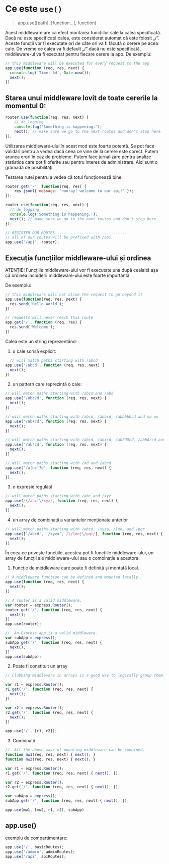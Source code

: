 # Ce este `use()`

> app.use([path], [function...], function)

Acest middleware are ca efect montarea funcțiilor sale la calea specificată. Dacă nu este specificată calea, este considerat automat că este folosit „/”. Aceste funcții vor fi executate ori de câte ori va fi făcută o cerere pe acea cale. De vreme ce calea va fi default „/” dacă nu este specificată, middleware-ul va fi executat pentru fiecare cerere la app. De exemplu:

```js
// this middleware will be executed for every request to the app
app.use(function (req, res, next) {
  console.log('Time: %d', Date.now());
  next();
})
```

## Starea unui middleware lovit de toate cererile la momentul 0:

```js
router.use(function(req, res, next) {
	// do logging
	console.log('Something is happening.');
	next(); // make sure we go to the next routes and don't stop here
});
```

Utilizarea middleware-ului în acest mod este foarte potentă. Se pot face validări pentru a vedea dacă ceea ce vine de la cerere este corect. Putem arunca erori în caz de probleme. Putem face jurnalizare pentru analize statistice care pot fi oferite sau pentru interes de administrare. Aici sunt o grămadă de posibilități.

Testarea rutei pentru a vedea că totul funcționează bine:

```js
router.get('/', function(req, res) {
	res.json({ message: 'hooray! welcome to our api!' });
});

router.use(function(req, res, next) {
  // do logging
  console.log('Something is happening.');
  next(); // make sure we go to the next routes and don't stop here
});

// REGISTER OUR ROUTES -------------------------------
// all of our routes will be prefixed with /api
app.use('/api', router);
```

## Execuția funcțiilor middleware-ului și ordinea

ATENȚIE! Funcțiile middleware-ului vor fi executate una după cealaltă așa că ordinea includerii middleware-ului este foarte importantă

De exemplu:

```js
// this middleware will not allow the request to go beyond it
app.use(function(req, res, next) {
  res.send('Hello World');
})

// requests will never reach this route
app.get('/', function (req, res) {
  res.send('Welcome');
})

```

Calea este un string reprezentând:

1.	o cale scrisă explicit:

  ```js
    // will match paths starting with /abcd
  app.use('/abcd', function (req, res, next) {
    next();
  })
  ```

2.	un pattern care reprezintă o cale:

  ```js
  // will match paths starting with /abcd and /abd
  app.use('/abc?d', function (req, res, next) {
    next();
  })

  // will match paths starting with /abcd, /abbcd, /abbbbbcd and so on
  app.use('/ab+cd', function (req, res, next) {
    next();
  })

  // will match paths starting with /abcd, /abxcd, /abFOOcd, /abbArcd and so on
  app.use('/ab*cd', function (req, res, next) {
    next();
  })

  // will match paths starting with /ad and /abcd
  app.use('/a(bc)?d', function (req, res, next) {
    next();
  })
  ```
3.	o expresie regulată

```js
// will match paths starting with /abc and /xyz
app.use(/\/abc|\/xyz/, function (req, res, next) {
  next();
})
```

4.	un array de combinații a variantelor menționate anterior

```js
// will match paths starting with /abcd, /xyza, /lmn, and /pqr
app.use(['/abcd', '/xyza', /\/lmn|\/pqr/], function (req, res, next) {
  next();
})
```

În ceea ce privește funcțiile, acestea pot fi funcțiile middleware-ului, un array de funcții ale middleware-ului sau o combinație a acestora.

1. Funcție de middleware care poate fi definită și montată local.

  ```js
  // A middleware function can be defined and mounted locally.
  app.use(function (req, res, next) {
    next();
  })
  ```

  ```js
  // A router is a valid middleware.
  var router = express.Router();
  router.get('/', function (req, res, next) {
    next();
  })
  app.use(router);

  ```

  ```js
  //  An Express app is a valid middleware.
  var subApp = express();
  subApp.get('/', function (req, res, next) {
    next();
  })
  app.use(subApp);
  ```

2. Poate fi constituit un array

  ```js
  // Clubbing middleware in arrays is a good way to logically group them. The mount path has to be specified, if an array of middleware is passed as the first or the only set of middleware

  var r1 = express.Router();
  r1.get('/', function (req, res, next) {
    next();
  })

  var r2 = express.Router();
  r2.get('/', function (req, res, next) {
    next();
  })

  app.use('/', [r1, r2]);

  ```
3. Combinatii

  ```js
  //  All the above ways of mounting middleware can be combined.
  function mw1(req, res, next) { next(); }
  function mw2(req, res, next) { next(); }

  var r1 = express.Router();
  r1.get('/', function (req, res, next) { next(); });

  var r2 = express.Router();
  r2.get('/', function (req, res, next) { next(); });

  var subApp = express();
  subApp.get('/', function (req, res, next) { next(); });

  app.use(mw1, [mw2, r1, r2], subApp)
  ```

## app.use()

exemplu de compartimentare:

```js
app.use('/', basicRoutes);
app.use('/admin', adminRoutes);
app.use('/api', apiRoutes);
```

